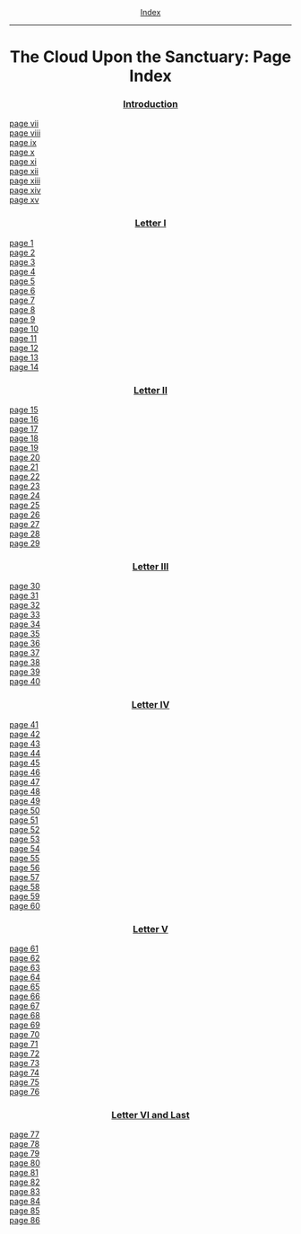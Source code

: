 <body>
 <center><a href="index.htm">Index</a></center><hr>
 <h1 align="CENTER">The Cloud Upon the Sanctuary: Page Index</h1>
 <h3 align="CENTER"><a href="cuts02.htm">Introduction</a></h3>
 <a href="cuts02.htm#page_vii">page vii</a><br>
 <a href="cuts02.htm#page_viii">page viii</a><br>
 <a href="cuts02.htm#page_ix">page ix</a><br>
 <a href="cuts02.htm#page_x">page x</a><br>
 <a href="cuts02.htm#page_xi">page xi</a><br>
 <a href="cuts02.htm#page_xii">page xii</a><br>
 <a href="cuts02.htm#page_xiii">page xiii</a><br>
 <a href="cuts02.htm#page_xiv">page xiv</a><br>
 <a href="cuts02.htm#page_xv">page xv</a><br>
 <h3 align="CENTER"><a href="cuts03.htm">Letter I</a></h3>
 <a href="cuts03.htm#page_1">page 1</a><br>
 <a href="cuts03.htm#page_2">page 2</a><br>
 <a href="cuts03.htm#page_3">page 3</a><br>
 <a href="cuts03.htm#page_4">page 4</a><br>
 <a href="cuts03.htm#page_5">page 5</a><br>
 <a href="cuts03.htm#page_6">page 6</a><br>
 <a href="cuts03.htm#page_7">page 7</a><br>
 <a href="cuts03.htm#page_8">page 8</a><br>
 <a href="cuts03.htm#page_9">page 9</a><br>
 <a href="cuts03.htm#page_10">page 10</a><br>
 <a href="cuts03.htm#page_11">page 11</a><br>
 <a href="cuts03.htm#page_12">page 12</a><br>
 <a href="cuts03.htm#page_13">page 13</a><br>
 <a href="cuts03.htm#page_14">page 14</a><br>
 <h3 align="CENTER"><a href="cuts04.htm">Letter II</a></h3>
 <a href="cuts04.htm#page_15">page 15</a><br>
 <a href="cuts04.htm#page_16">page 16</a><br>
 <a href="cuts04.htm#page_17">page 17</a><br>
 <a href="cuts04.htm#page_18">page 18</a><br>
 <a href="cuts04.htm#page_19">page 19</a><br>
 <a href="cuts04.htm#page_20">page 20</a><br>
 <a href="cuts04.htm#page_21">page 21</a><br>
 <a href="cuts04.htm#page_22">page 22</a><br>
 <a href="cuts04.htm#page_23">page 23</a><br>
 <a href="cuts04.htm#page_24">page 24</a><br>
 <a href="cuts04.htm#page_25">page 25</a><br>
 <a href="cuts04.htm#page_26">page 26</a><br>
 <a href="cuts04.htm#page_27">page 27</a><br>
 <a href="cuts04.htm#page_28">page 28</a><br>
 <a href="cuts04.htm#page_29">page 29</a><br>
 <h3 align="CENTER"><a href="cuts05.htm">Letter III</a></h3>
 <a href="cuts05.htm#page_30">page 30</a><br>
 <a href="cuts05.htm#page_31">page 31</a><br>
 <a href="cuts05.htm#page_32">page 32</a><br>
 <a href="cuts05.htm#page_33">page 33</a><br>
 <a href="cuts05.htm#page_34">page 34</a><br>
 <a href="cuts05.htm#page_35">page 35</a><br>
 <a href="cuts05.htm#page_36">page 36</a><br>
 <a href="cuts05.htm#page_37">page 37</a><br>
 <a href="cuts05.htm#page_38">page 38</a><br>
 <a href="cuts05.htm#page_39">page 39</a><br>
 <a href="cuts05.htm#page_40">page 40</a><br>
 <h3 align="CENTER"><a href="cuts06.htm">Letter IV</a></h3>
 <a href="cuts06.htm#page_41">page 41</a><br>
 <a href="cuts06.htm#page_42">page 42</a><br>
 <a href="cuts06.htm#page_43">page 43</a><br>
 <a href="cuts06.htm#page_44">page 44</a><br>
 <a href="cuts06.htm#page_45">page 45</a><br>
 <a href="cuts06.htm#page_46">page 46</a><br>
 <a href="cuts06.htm#page_47">page 47</a><br>
 <a href="cuts06.htm#page_48">page 48</a><br>
 <a href="cuts06.htm#page_49">page 49</a><br>
 <a href="cuts06.htm#page_50">page 50</a><br>
 <a href="cuts06.htm#page_51">page 51</a><br>
 <a href="cuts06.htm#page_52">page 52</a><br>
 <a href="cuts06.htm#page_53">page 53</a><br>
 <a href="cuts06.htm#page_54">page 54</a><br>
 <a href="cuts06.htm#page_55">page 55</a><br>
 <a href="cuts06.htm#page_56">page 56</a><br>
 <a href="cuts06.htm#page_57">page 57</a><br>
 <a href="cuts06.htm#page_58">page 58</a><br>
 <a href="cuts06.htm#page_59">page 59</a><br>
 <a href="cuts06.htm#page_60">page 60</a><br>
 <h3 align="CENTER"><a href="cuts07.htm">Letter V</a></h3>
 <a href="cuts07.htm#page_61">page 61</a><br>
 <a href="cuts07.htm#page_62">page 62</a><br>
 <a href="cuts07.htm#page_63">page 63</a><br>
 <a href="cuts07.htm#page_64">page 64</a><br>
 <a href="cuts07.htm#page_65">page 65</a><br>
 <a href="cuts07.htm#page_66">page 66</a><br>
 <a href="cuts07.htm#page_67">page 67</a><br>
 <a href="cuts07.htm#page_68">page 68</a><br>
 <a href="cuts07.htm#page_69">page 69</a><br>
 <a href="cuts07.htm#page_70">page 70</a><br>
 <a href="cuts07.htm#page_71">page 71</a><br>
 <a href="cuts07.htm#page_72">page 72</a><br>
 <a href="cuts07.htm#page_73">page 73</a><br>
 <a href="cuts07.htm#page_74">page 74</a><br>
 <a href="cuts07.htm#page_75">page 75</a><br>
 <a href="cuts07.htm#page_76">page 76</a><br>
 <h3 align="CENTER"><a href="cuts08.htm">Letter VI and Last</a></h3>
 <a href="cuts08.htm#page_77">page 77</a><br>
 <a href="cuts08.htm#page_78">page 78</a><br>
 <a href="cuts08.htm#page_79">page 79</a><br>
 <a href="cuts08.htm#page_80">page 80</a><br>
 <a href="cuts08.htm#page_81">page 81</a><br>
 <a href="cuts08.htm#page_82">page 82</a><br>
 <a href="cuts08.htm#page_83">page 83</a><br>
 <a href="cuts08.htm#page_84">page 84</a><br>
 <a href="cuts08.htm#page_85">page 85</a><br>
 <a href="cuts08.htm#page_86">page 86</a><br>
 </body>